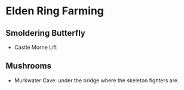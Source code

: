 # Elden Ring Farming

## Smoldering Butterfly

- Castle Morne Lift

## Mushrooms

- Murkwater Cave: under the bridge where the skeleton fighters are.  
